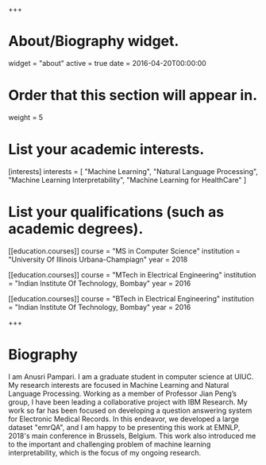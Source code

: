 +++
# About/Biography widget.
widget = "about"
active = true
date = 2016-04-20T00:00:00

# Order that this section will appear in.
weight = 5

# List your academic interests.
[interests]
  interests = [
    "Machine Learning",
    "Natural Language Processing",
    "Machine Learning Interpretability",
    "Machine Learning for HealthCare"
  ]

# List your qualifications (such as academic degrees).
[[education.courses]]
  course = "MS in Computer Science"
  institution = "University Of Illinois Urbana-Champiagn"
  year = 2018

[[education.courses]]
  course = "MTech in Electrical Engineering"
  institution = "Indian Institute Of Technology, Bombay"
  year = 2016

[[education.courses]]
  course = "BTech in Electrical Engineering"
  institution = "Indian Institute Of Technology, Bombay"
  year = 2016
 
+++

# Biography

I am Anusri Pampari. I am a graduate student in computer science at UIUC. My research interests are focused in Machine Learning and Natural Language Processing. Working as a member of Professor Jian Peng’s group, I  have been leading a collaborative project with IBM Research. My work so far has been focused on developing a question answering system for Electronic Medical Records. In this endeavor, we developed a large dataset "emrQA", and I am happy to be presenting this work at EMNLP, 2018's main conference in Brussels, Belgium. This work also introduced me to the important and challenging problem of machine learning interpretability, which is the focus of my ongoing research. 

